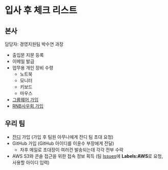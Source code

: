 # 입사 후 체크 리스트

## 본사
담당자: 경영지원팀 박수연 과장

- 출입문 지문 등록
- 이메일 발급
- 업무용 개인 장비 수령
  - 노트북
  - 모니터
  - 키보드
  - 마우스
- [그룹웨어 가입](groupware.md)
- [RNB사우회 가입](cafe.md)

## 우리 팀
- [잔디](https://www.jandi.com) 가입 (가입 후 팀원 아무나에게 잔디 팀 초대 요청)
- GitHub 가입 (GitHub 아이디를 이윤수 부장에게 전달)
  - 차후 메일로 초대장이 여러건 발송되는데 각각 전부 수락
- AWS S3와 콘솔 접근을 위한 접속 정보 획득 (팀 [Issues](https://github.com/rnb-rpa/Team/issues/new)에 **Labels:AWS**로 요청, 사용할 아이디 입력)
